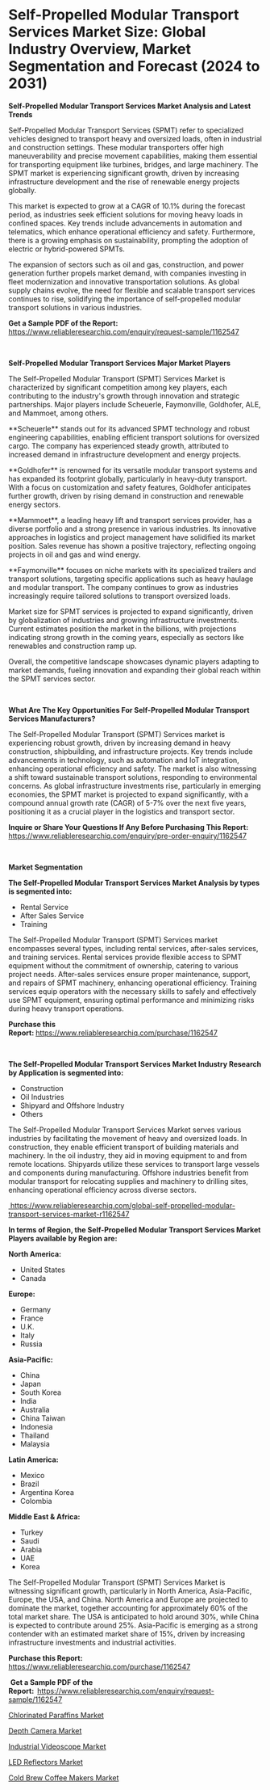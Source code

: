 <p><h1>Self-Propelled Modular Transport Services Market Size: Global Industry Overview, Market Segmentation and Forecast (2024 to 2031)</h1></p><p><strong>Self-Propelled Modular Transport Services Market Analysis and Latest Trends</strong></p>
<p><p>Self-Propelled Modular Transport Services (SPMT) refer to specialized vehicles designed to transport heavy and oversized loads, often in industrial and construction settings. These modular transporters offer high maneuverability and precise movement capabilities, making them essential for transporting equipment like turbines, bridges, and large machinery. The SPMT market is experiencing significant growth, driven by increasing infrastructure development and the rise of renewable energy projects globally.</p><p>This market is expected to grow at a CAGR of 10.1% during the forecast period, as industries seek efficient solutions for moving heavy loads in confined spaces. Key trends include advancements in automation and telematics, which enhance operational efficiency and safety. Furthermore, there is a growing emphasis on sustainability, prompting the adoption of electric or hybrid-powered SPMTs.</p><p>The expansion of sectors such as oil and gas, construction, and power generation further propels market demand, with companies investing in fleet modernization and innovative transportation solutions. As global supply chains evolve, the need for flexible and scalable transport services continues to rise, solidifying the importance of self-propelled modular transport solutions in various industries.</p></p>
<p><strong>Get a Sample PDF of the Report:&nbsp;</strong> <a href="https://www.reliableresearchiq.com/enquiry/request-sample/1162547?utm_campaign=1257&utm_medium=2&utm_source=Github&utm_content=ia&utm_term=29092024&utm_id=self-propelled-modular-transport-services">https://www.reliableresearchiq.com/enquiry/request-sample/1162547</a></p>
<p>&nbsp;</p>
<p><strong>Self-Propelled Modular Transport Services Major Market Players</strong></p>
<p><p>The Self-Propelled Modular Transport (SPMT) Services Market is characterized by significant competition among key players, each contributing to the industry's growth through innovation and strategic partnerships. Major players include Scheuerle, Faymonville, Goldhofer, ALE, and Mammoet, among others.</p><p>**Scheuerle** stands out for its advanced SPMT technology and robust engineering capabilities, enabling efficient transport solutions for oversized cargo. The company has experienced steady growth, attributed to increased demand in infrastructure development and energy projects. </p><p>**Goldhofer** is renowned for its versatile modular transport systems and has expanded its footprint globally, particularly in heavy-duty transport. With a focus on customization and safety features, Goldhofer anticipates further growth, driven by rising demand in construction and renewable energy sectors.</p><p>**Mammoet**, a leading heavy lift and transport services provider, has a diverse portfolio and a strong presence in various industries. Its innovative approaches in logistics and project management have solidified its market position. Sales revenue has shown a positive trajectory, reflecting ongoing projects in oil and gas and wind energy.</p><p>**Faymonville** focuses on niche markets with its specialized trailers and transport solutions, targeting specific applications such as heavy haulage and modular transport. The company continues to grow as industries increasingly require tailored solutions to transport oversized loads.</p><p>Market size for SPMT services is projected to expand significantly, driven by globalization of industries and growing infrastructure investments. Current estimates position the market in the billions, with projections indicating strong growth in the coming years, especially as sectors like renewables and construction ramp up.</p><p>Overall, the competitive landscape showcases dynamic players adapting to market demands, fueling innovation and expanding their global reach within the SPMT services sector.</p></p>
<p>&nbsp;</p>
<p><strong>What Are The Key Opportunities For Self-Propelled Modular Transport Services Manufacturers?</strong></p>
<p><p>The Self-Propelled Modular Transport (SPMT) Services market is experiencing robust growth, driven by increasing demand in heavy construction, shipbuilding, and infrastructure projects. Key trends include advancements in technology, such as automation and IoT integration, enhancing operational efficiency and safety. The market is also witnessing a shift toward sustainable transport solutions, responding to environmental concerns. As global infrastructure investments rise, particularly in emerging economies, the SPMT market is projected to expand significantly, with a compound annual growth rate (CAGR) of 5-7% over the next five years, positioning it as a crucial player in the logistics and transport sector.</p></p>
<p><strong>Inquire or Share Your Questions If Any Before Purchasing This Report:</strong> <a href="https://www.reliableresearchiq.com/enquiry/pre-order-enquiry/1162547?utm_campaign=1257&utm_medium=2&utm_source=Github&utm_content=ia&utm_term=29092024&utm_id=self-propelled-modular-transport-services">https://www.reliableresearchiq.com/enquiry/pre-order-enquiry/1162547</a></p>
<p>&nbsp;</p>
<p><strong>Market Segmentation</strong></p>
<p><strong>The Self-Propelled Modular Transport Services Market Analysis by types is segmented into:</strong></p>
<p><ul><li>Rental Service</li><li>After Sales Service</li><li>Training</li></ul></p>
<p><p>The Self-Propelled Modular Transport (SPMT) Services market encompasses several types, including rental services, after-sales services, and training services. Rental services provide flexible access to SPMT equipment without the commitment of ownership, catering to various project needs. After-sales services ensure proper maintenance, support, and repairs of SPMT machinery, enhancing operational efficiency. Training services equip operators with the necessary skills to safely and effectively use SPMT equipment, ensuring optimal performance and minimizing risks during heavy transport operations.</p></p>
<p><strong>Purchase this Report:&nbsp;</strong><a href="https://www.reliableresearchiq.com/purchase/1162547?utm_campaign=1257&utm_medium=2&utm_source=Github&utm_content=ia&utm_term=29092024&utm_id=self-propelled-modular-transport-services">https://www.reliableresearchiq.com/purchase/1162547</a></p>
<p>&nbsp;</p>
<p><strong>The Self-Propelled Modular Transport Services Market Industry Research by Application is segmented into:</strong></p>
<p><ul><li>Construction</li><li>Oil Industries</li><li>Shipyard and Offshore Industry</li><li>Others</li></ul></p>
<p><p>The Self-Propelled Modular Transport Services Market serves various industries by facilitating the movement of heavy and oversized loads. In construction, they enable efficient transport of building materials and machinery. In the oil industry, they aid in moving equipment to and from remote locations. Shipyards utilize these services to transport large vessels and components during manufacturing. Offshore industries benefit from modular transport for relocating supplies and machinery to drilling sites, enhancing operational efficiency across diverse sectors.</p></p>
<p><a href="https://www.reliableresearchiq.com/global-self-propelled-modular-transport-services-market-r1162547?utm_campaign=1257&utm_medium=2&utm_source=Github&utm_content=ia&utm_term=29092024&utm_id=self-propelled-modular-transport-services">&nbsp;https://www.reliableresearchiq.com/global-self-propelled-modular-transport-services-market-r1162547</a></p>
<p><strong>In terms of Region, the Self-Propelled Modular Transport Services Market Players available by Region are:</strong></p>
<p>
    <p> <strong> North America: </strong>
        <ul>
            <li>United States</li>
            <li>Canada</li>
        </ul>
        </p> 
    <p> <strong> Europe: </strong>
        <ul>
            <li>Germany</li>
            <li>France</li>
            <li>U.K.</li>
            <li>Italy</li>
            <li>Russia</li>
        </ul>
        </p> 
    <p> <strong> Asia-Pacific: </strong>
        <ul>
            <li>China</li>
            <li>Japan</li>
            <li>South Korea</li>
            <li>India</li>
            <li>Australia</li>
            <li>China Taiwan</li>
            <li>Indonesia</li>
            <li>Thailand</li>
            <li>Malaysia</li>
        </ul>
        </p> 
    <p> <strong> Latin America: </strong>
        <ul>
            <li>Mexico</li>
            <li>Brazil</li>
            <li>Argentina Korea</li>
            <li>Colombia</li>
        </ul>
        </p> 
    <p> <strong> Middle East & Africa: </strong>
        <ul>
            <li>Turkey</li>
            <li>Saudi</li>
            <li>Arabia</li>
            <li>UAE</li>
            <li>Korea</li>
        </ul>
    </p>
    </p>
<p><p>The Self-Propelled Modular Transport (SPMT) Services Market is witnessing significant growth, particularly in North America, Asia-Pacific, Europe, the USA, and China. North America and Europe are projected to dominate the market, together accounting for approximately 60% of the total market share. The USA is anticipated to hold around 30%, while China is expected to contribute around 25%. Asia-Pacific is emerging as a strong contender with an estimated market share of 15%, driven by increasing infrastructure investments and industrial activities.</p></p>
<p><strong>Purchase this Report: </strong><a href="https://www.reliableresearchiq.com/purchase/1162547?utm_campaign=1257&utm_medium=2&utm_source=Github&utm_content=ia&utm_term=29092024&utm_id=self-propelled-modular-transport-services">https://www.reliableresearchiq.com/purchase/1162547</a></p>
<p>&nbsp;<strong>Get a Sample PDF of the Report:&nbsp;&nbsp;</strong><a href="https://www.reliableresearchiq.com/enquiry/request-sample/1162547?utm_campaign=1257&utm_medium=2&utm_source=Github&utm_content=ia&utm_term=29092024&utm_id=self-propelled-modular-transport-services">https://www.reliableresearchiq.com/enquiry/request-sample/1162547</a></p>
<p><strong></strong></p>
<p><p><a href="https://github.com/JavierDDowns/Market-Research-Report-List-1/blob/main/chlorinated-paraffins-market.md?utm_campaign=1257&utm_medium=2&utm_source=Github&utm_content=ia&utm_term=29092024&utm_id=self-propelled-modular-transport-services">Chlorinated Paraffins Market</a></p><p><a href="https://issuu.com/reportprime-2/docs/depth-camera-market-size-2030.pptx_0e46d6da2c7a51?utm_campaign=1257&utm_medium=2&utm_source=Github&utm_content=ia&utm_term=29092024&utm_id=self-propelled-modular-transport-services">Depth Camera Market</a></p><p><a href="https://www.linkedin.com/pulse/emerging-market-trends-regional-analysis-industrial-videoscope-8awxe?utm_campaign=1257&utm_medium=2&utm_source=Github&utm_content=ia&utm_term=29092024&utm_id=self-propelled-modular-transport-services">Industrial Videoscope Market</a></p><p><a href="https://issuu.com/reportprime-2/docs/led-reflectors-market-size-2030.ppt_5499c302d39cab?utm_campaign=1257&utm_medium=2&utm_source=Github&utm_content=ia&utm_term=29092024&utm_id=self-propelled-modular-transport-services">LED Reflectors Market</a></p><p><a href="https://www.linkedin.com/pulse/analyzing-key-drivers-cold-brew-coffee-makers-market-odmic?utm_campaign=1257&utm_medium=2&utm_source=Github&utm_content=ia&utm_term=29092024&utm_id=self-propelled-modular-transport-services">Cold Brew Coffee Makers Market</a></p></p>